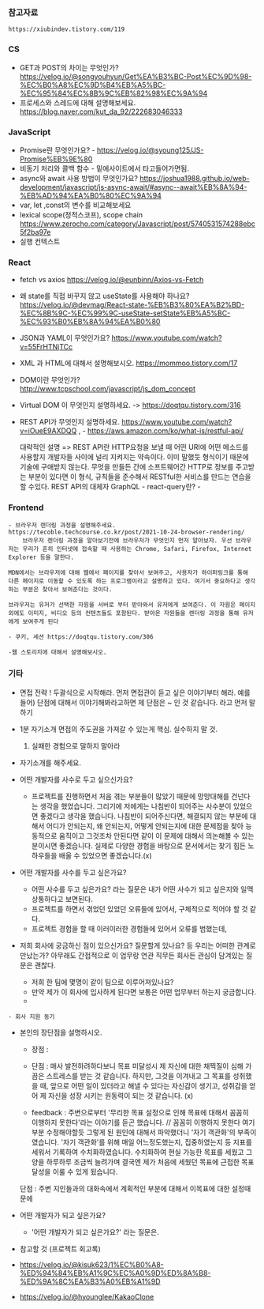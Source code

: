 ### 참고자료    
    https://xiubindev.tistory.com/119

### CS
    
    
   - GET과 POST의 차이는 무엇인가? https://velog.io/@songyouhyun/Get%EA%B3%BC-Post%EC%9D%98-%EC%B0%A8%EC%9D%B4%EB%A5%BC-%EC%95%84%EC%8B%9C%EB%82%98%EC%9A%94 
   - 프로세스와 스레드에 대해 설명해보세요. https://blog.naver.com/kut_da_92/222683046333
    
### JavaScript 
   - Promise란 무엇인가요? - https://velog.io/@syoung125/JS-Promise%EB%9E%80
   - 비동기 처리와 콜백 함수 - 밑에사이트에서 타고들어가면됨. 
   - async와 await 사용 방법이 무엇인가요? https://joshua1988.github.io/web-development/javascript/js-async-await/#async--await%EB%8A%94-%EB%AD%94%EA%B0%80%EC%9A%94
   - var, let ,const의 변수를 비교해보세요
   - lexical scope(정적스코프), scope chain
        https://www.zerocho.com/category/Javascript/post/5740531574288ebc5f2ba97e
   - 실행 컨텍스트 
   

### React
    
   - fetch vs axios https://velog.io/@eunbinn/Axios-vs-Fetch 
   - 왜 state를 직접 바꾸지 않고 useState를 사용해야 하나요? https://velog.io/@devmag/React-state-%EB%B3%80%EA%B2%BD-%EC%8B%9C-%EC%99%9C-useState-setState%EB%A5%BC-%EC%93%B0%EB%8A%94%EA%B0%80

   - JSON과 YAML이 무엇인가요?  https://www.youtube.com/watch?v=55FrHTNjTCc
   - XML 과 HTML에 대해서 설명해보시오. https://mommoo.tistory.com/17
   - DOM이란 무엇인가? http://www.tcpschool.com/javascript/js_dom_concept
   - Virtual DOM 이 무엇인지 설명하세요.  -> https://doqtqu.tistory.com/316
   - REST API가 무엇인지 설명하세요. https://www.youtube.com/watch?v=iOueE9AXDQQ  ,    - https://aws.amazon.com/ko/what-is/restful-api/

     대략적인 설명 => REST API란 HTTP요청을 보낼 때 어떤 URI에 어떤 메소드를 사용할지 개발자들 사이에 널리 지켜지는 약속이다.
            이미 말했듯 형식이기 때문에 기술에 구애받지 않는다.
            무엇을 만들든 간에 소프트웨어간 HTTP로 정보를 주고받는 부분이 있다면 이 형식, 규칙들을 준수해서 RESTful한 서비스를 만드는 연습을 할 수있다.
            REST API의 대체자 GraphQL
    - react-query란?
    -       

### Frontend
    - 브라우저 렌더링 과정을 설명해주세요. https://tecoble.techcourse.co.kr/post/2021-10-24-browser-rendering/
        브라우저 렌더링 과정을 알아보기전에 브라우저가 무엇인지 먼저 알아보자. 우선 브라우저는 우리가 흔히 인터넷에 접속할 때 사용하는 Chrome, Safari, Firefox, Internet Explorer 등을 말한다.

    MDN에서는 브라우저에 대해 웹에서 페이지를 찾아서 보여주고, 사용자가 하이퍼링크를 통해 다른 페이지로 이동할 수 있도록 하는 프로그램이라고 설명하고 있다. 여기서 중요하다고 생각하는 부분은 찾아서 보여준다는 것이다.

    브라우저는 유저가 선택한 자원을 서버로 부터 받아와서 유저에게 보여준다. 이 자원은 페이지 외에도 이미지, 비디오 등의 컨텐츠들도 포함된다. 받아온 자원들을 렌더링 과정을 통해 유저에게 보여주게 된다
    
    - 쿠키, 세션 https://doqtqu.tistory.com/306
    
    -웹 스토리지에 대해서 설명해보시오.
    

### 기타 
   - 면접 전략 !
        두괄식으로 시작해라.
        먼저 면접관이 듣고 싶은 이야기부터 해라.
        예를들어) 단점에 대해서 이야기해봐라고하면 제 단점은 ~ 인 것 같습니다. 라고 먼저 말하기
        
   - 1분 자기소개
       면접의 주도권을 가져갈 수 있는게 핵심.
       실수하지 말 것.
       1. 실패한 경험으로 말하지 말아라 
       
   - 자기소개를 해주세요.

   - 어떤 개발자를 사수로 두고 싶으신가요?
      - 프로젝트를 진행하면서 처음 겪는 부분들이 많았기 때문에 망망대해를 건넌다는 생각을 했었습니다.
      그리기에 저에게는 나침반이 되어주는 사수분이 있었으면 좋겠다고 생각을 했습니다.
      나침반이 되어주신다면, 해결되지 않는 부분에 대해서 어디가 안되는지,
      왜 안되는지, 어떻게 안되는지에 대한 문제점을 찾아 능동적으로 움직이고 그것조차 안된다면 같이 
      이 문제에 대해서 의논해볼 수 있는 분이시면 좋겠습니다. 실제로 다양한 경험을 바탕으로 문서에서는 
      찾기 힘든 노하우들을 배울 수 있었으면 좋겠습니다.(x)
      
   - 어떤 개발자를 사수를 두고 싶은가요?
        - 어떤 사수를 두고 싶은가요? 라는 질문은 내가 어떤 사수가 되고 싶은지와 일맥 상통하다고 보면된다.
        - 프로젝트를 하면서 겪었던 있었던 오류들에 있어서, 구체적으로 적어야 할 것 같다.
        - 프로젝트 경험을 할 때 이러이러한 경험들에 있어서 오류를 범했는데, 
       
   - 저희 회사에 궁금하신 점이 있으신가요? 질문할게 있나요? 등
     우리는 어떠한 관계로 만났는가?
     아무래도 간접적으로 이 업무랑 연관 직무든 회사든 관심이 담겨있는 질문은 괜찮다.
     - 저희 한 팀에 몇명이 같이 팀으로 이루어져있나요?
     - 만약 제가 이 회사에 입사하게 된다면 보통은 어떤 업무부터 하는지 궁금합니다.
     -  
     
    - 회사 지원 동기
    

   - 본인의 장단점을 설명하시오.
        - 장점 : 
        - 단점 : 매사 발전하려하다보니 목표 미달성시 제 자신에 대한 채찍질이 심해 가끔은 스트레스를 받는 것 같습니다. 하지만, 그것을 이겨내고 그 목표를 성취했을 때, 앞으로 어떤 일이 있더라고 해낼 수 있다는 자신감이 생기고, 성취감을 얻어 제 자신을 성장 시키는 원동력이 되는 것 같습니다. (x)
        
        - feedback : 주변으로부터 '무리한 목표 설정으로 인해 목표에 대해서 꼼꼼히 이행하지 못한다'라는 이야기를 듣곤 했습니다. // 꼼꼼히 이행하지                      못한다 여기부분 수정해야할듯
                   그렇게 된 원인에 대해서 파악했더니 '자기 객관화'의 부족이였습니다. 
                   '자기 객관화'를 위해 매일 어느정도했는지, 집중하였는지 등 지표를 세워서 기록하여 수치화하였습니다.
                   수치화하여 현실 가능한 목표를 세웠고 그 양을 하루하루 조금씩 늘려가며 결국엔 제가 처음에 세웠던 목표에 근접한 목표 달성을 이룰 수                    있게 됬습니다.
                   
        단점 : 주변 지인들과의 대화속에서 계획적인 부분에 대해서 이목표에 대한 설정때문에 
             
              
   
   - 어떤 개발자가 되고 싶은가요? 
       - '어떤 개발자가 되고 싶은가요?' 라는 질문은. 

   - 참고할 것 (프로젝트 회고록)
   - https://velog.io/@kisuk623/1%EC%B0%A8-%ED%94%84%EB%A1%9C%EC%A0%9D%ED%8A%B8-%ED%9A%8C%EA%B3%A0%EB%A1%9D 
   - https://velog.io/@hyounglee/KakaoClone
